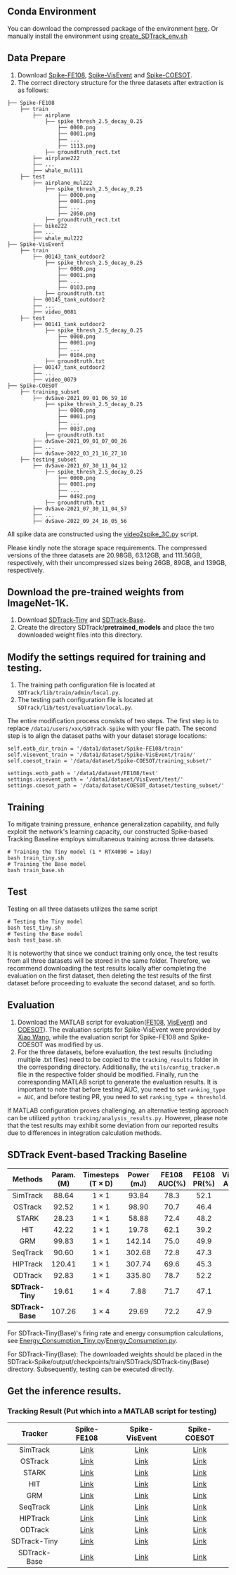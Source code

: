 ## Conda Environment
You can download the compressed package of the environment [here](https://drive.google.com/file/d/1bHu7CbM6TiSXNXnMbfj8W-eUNvO_4wyA/view?usp=sharing). Or manually install the environment using [create_SDTrack_env.sh](https://github.com/YmShan/SDTrack/blob/main/create_SDTrack_env.sh)

## Data Prepare
1. Download [Spike-FE108](https://pan.baidu.com/s/1PzHsg3zpU5NF8-vB1TVmaQ?pwd=7hsf), [Spike-VisEvent](https://pan.baidu.com/s/1YouDIMm0otCtI6p2oqAqJg?pwd=ixjx) and [Spike-COESOT](https://pan.baidu.com/s/15KDBaV3-z0lGyBFJlSgCgw?pwd=u7cv).
2. The correct directory structure for the three datasets after extraction is as follows:
```
├── Spike-FE108
    ├── train
        ├── airplane
            ├── spike_thresh_2.5_decay_0.25
                ├── 0000.png
                ├── 0001.png
                ├── ...
                ├── 1113.png
            ├── groundtruth_rect.txt
        ├── airplane222
        ├── ...
        ├── whale_mul111
    ├── test
        ├── airplane_mul222
            ├── spike_thresh_2.5_decay_0.25
                ├── 0000.png
                ├── 0001.png
                ├── ...
                ├── 2050.png
            ├── groundtruth_rect.txt
        ├── bike222
        ├── ...
        ├── whale_mul222
├── Spike-VisEvent
    ├── train
        ├── 00143_tank_outdoor2
            ├── spike_thresh_2.5_decay_0.25
                ├── 0000.png
                ├── 0001.png
                ├── ...
                ├── 0103.png
            ├── groundtruth.txt
        ├── 00145_tank_outdoor2
        ├── ...
        ├── video_0081
    ├── test
        ├── 00141_tank_outdoor2
            ├── spike_thresh_2.5_decay_0.25
                ├── 0000.png
                ├── 0001.png
                ├── ...
                ├── 0104.png
            ├── groundtruth.txt
        ├── 00147_tank_outdoor2
        ├── ...
        ├── video_0079
├── Spike-COESOT
    ├── training_subset
        ├── dvSave-2021_09_01_06_59_10
            ├── spike_thresh_2.5_decay_0.25
                ├── 0000.png
                ├── 0001.png
                ├── ...
                ├── 0037.png
            ├── groundtruth.txt
        ├── dvSave-2021_09_01_07_00_26
        ├── ...
        ├── dvSave-2022_03_21_16_27_10
    ├── testing_subset
        ├── dvSave-2021_07_30_11_04_12
            ├── spike_thresh_2.5_decay_0.25
                ├── 0000.png
                ├── 0001.png
                ├── ...
                ├── 0492.png
            ├── groundtruth.txt
        ├── dvSave-2021_07_30_11_04_57
        ├── ...
        ├── dvSave-2022_09_24_16_05_56
```
All spike data are constructed using the [video2spike_3C.py](https://github.com/YmShan/SDTrack/blob/main/SDTrack-Spike/video2spike_3C.py) script.

Please kindly note the storage space requirements. The compressed versions of the three datasets are 20.98GB, 63.12GB, and 111.56GB, respectively, with their uncompressed sizes being 26GB, 89GB, and 139GB, respectively.

## Download the pre-trained weights from ImageNet-1K.
1. Download [SDTrack-Tiny](https://drive.google.com/file/d/1OcXHCnibEv9F40gw5VwGO90adtE6E0Ik/view?usp=sharing) and [SDTrack-Base](https://drive.google.com/file/d/1maJd0td46oxHACeBk2Vc90a__VyDAeWj/view?usp=sharing).
2. Create the directory SDTrack/**pretrained_models** and place the two downloaded weight files into this directory.

## Modify the settings required for training and testing.
1. The training path configuration file is located at `SDTrack/lib/train/admin/local.py`.
2. The testing path configuration file is located at `SDTrack/lib/test/evaluation/local.py`.

The entire modification process consists of two steps. The first step is to replace `/data1/users/xxx/SDTrack-Spike` with your file path. The second step is to align the dataset paths with your dataset storage locations:
```
self.eotb_dir_train = '/data1/dataset/Spike-FE108/train'
self.visevent_train = '/data1/dataset/Spike-VisEvent/train/'
self.coesot_train = '/data/dataset/Spike-COESOT/training_subset/'

settings.eotb_path = '/data1/dataset/FE108/test'
settings.visevent_path = '/data1/dataset/VisEvent/test/'
settings.coesot_path = '/data/dataset/COESOT_dataset/testing_subset/'
```

## Training
To mitigate training pressure, enhance generalization capability, and fully exploit the network's learning capacity, our constructed Spike-based Tracking Baseline employs simultaneous training across three datasets.
```
# Training the Tiny model (1 * RTX4090 = 1day)
bash train_tiny.sh
# Training the Base model
bash train_base.sh
```

## Test
Testing on all three datasets utilizes the same script
```
# Testing the Tiny model
bash test_tiny.sh
# Testing the Base model
bash test_base.sh
```
It is noteworthy that since we conduct training only once, the test results from all three datasets will be stored in the same folder. Therefore, we recommend downloading the test results locally after completing the evaluation on the first dataset, then deleting the test results of the first dataset before proceeding to evaluate the second dataset, and so forth.


## Evaluation
1. Download the MATLAB script for evaluation([FE108](https://drive.google.com/file/d/1sf2pSOAYAcsWbnxC2brsG_QnzvMP0rrJ/view?usp=sharing), [VisEvent](https://drive.google.com/file/d/1QgZEMbnJifpSFjnUJIVlL9D3_AeOZWYf/view?usp=sharing)) and [COESOT](https://drive.google.com/file/d/1LR_9PgqlsxrSKfIKpT84gmWUHF_LBrcC/view?usp=sharing)). The evaluation scripts for Spike-VisEvent were provided by [Xiao Wang](https://github.com/wangxiao5791509), while the evaluation script for Spike-FE108 and Spike-COESOT was modified by us.
2. For the three datasets, before evaluation, the test results (including multiple .txt files) need to be copied to the `tracking_results` folder in the corresponding directory. Additionally, the `utils/config_tracker.m` file in the respective folder should be modified. Finally, run the corresponding MATLAB script to generate the evaluation results. It is important to note that before testing AUC, you need to set `ranking_type = AUC`, and before testing PR, you need to set `ranking_type = threshold`. 

If MATLAB configuration proves challenging, an alternative testing approach can be utilized `python tracking/analysis_results.py`. However, please note that the test results may exhibit some deviation from our reported results due to differences in integration calculation methods.


## SDTrack Event-based Tracking Baseline
| Methods        | Param. (M)  | Timesteps (T × D) | Power (mJ) | FE108 AUC(%) | FE108 PR(%) | VisEvent AUC(%) | VisEvent PR(%) | COESOT AUC(%) | COESOT PR(%) |Code|Weight|
|:----------------:|:----------------:|:-------------------:|:------------:|:--------------:|:-------------:|:-------------:|:------------:|:-----------------:|:----------------:|:-:|:-:|
| SimTrack | 88.64 | 1 × 1            |   93.84    |  78.3     | 52.1   |  62.1   | 44.8  |  69.8     |  50.3  |  [Link](https://drive.google.com/file/d/1-YU8QBLH48BkUvgUmXaQV41_tF-JWInZ/view?usp=sharing) |[Link](https://drive.google.com/file/d/1u8vMDMgxQidAQ2o_HXev0aAV0udB8e-a/view?usp=sharing)|
| OSTrack | 92.52  | 1 × 1            |  98.90   | 70.7   |46.4  | 65.6   |47.8  |   76.4   |  56.7  | [Link](https://drive.google.com/file/d/1BpAM5EGJXEckGp5ZIaeLv1tQZF5jZusj/view?usp=sharing)|[Link](https://drive.google.com/file/d/1R4v-X29k-sXqhP1iUS2jnRBx26lUYxy4/view?usp=sharing)|
| STARK |28.23 | 1 × 1            | 58.88   |  72.4    | 48.2 | 55.3  | 40.0| 63.0    | 50.1    | [Link](https://drive.google.com/file/d/1lLGLLYF5Not_Ro3SkhF0Bvj3AMIE1CeR/view?usp=sharing)|[Link](https://drive.google.com/drive/folders/1DN2nflGKXM7Ho_HZ7FFiWg2t1MZTmW3Y?usp=sharing)|
| HIT| 42.22| 1 × 1            |  19.78  |   62.1   | 39.2 |  48.1 | 34.7| 51.3    | 42.3| [Link](https://drive.google.com/file/d/1NCcBpTd2d0TY5krnSCmTC_PyXMGG2bhd/view?usp=sharing)    |[Link](https://drive.google.com/file/d/17usRyETw4HDX0OfiJ4LhqC-zdBi8YEKF/view?usp=sharing)|
| GRM | 99.83| 1 × 1            | 142.14   |  75.0    | 49.9 | 67.2  |49.1 |  79.3   |  58.9  | [Link](https://drive.google.com/file/d/1QGCVi-WMGHJTi0taVO3_nUmxO2jcfFvX/view?usp=sharing) |[Link](https://drive.google.com/file/d/1GCl7fGkMMKoy9rINy-JiLYC9tp_oFREj/view?usp=sharing)|
| SeqTrack | 90.60 | 1 × 1            |   302.68 |  72.8    | 47.3 | 65.6  | 47.3| 76.5    | 56.8     |[Link](https://drive.google.com/file/d/1AfGlckEQOuqUCgenjbvcXKuDjRpFE7kx/view?usp=sharing)|[Link](https://drive.google.com/file/d/1oc-KtKGA4_3TLQks8iYbiSgAJmsOmxol/view?usp=sharing)|
| HIPTrack | 120.41 | 1 × 1            | 307.74   |  69.6    | 45.3 |67.4   |49.6 | 82.5    |  62.5    |[Link](https://drive.google.com/file/d/1lK2Ahwx29PJXfF-b4w0qhwNKM3yXCDY_/view?usp=sharing)|[Link](https://drive.google.com/file/d/1Di9p-iWzQs-k0WJKZjJghnHeDjRdq1Wk/view?usp=sharing)|
| ODTrack |  92.83 | 1 × 1            |  335.80  |  78.7    | 52.2 |68.5   | 50.4| 75.5    | 56.9     |[Link](https://drive.google.com/file/d/1gZ33PYMYE3AFQw2YAO2zG5sOgz3FUrzs/view?usp=sharing)|[Link](https://drive.google.com/file/d/1TeY8IsxOkR5CL3evxhiXAYGHU08YEmsr/view?usp=sharing)|
| **SDTrack-Tiny** | 19.61 | 1 × 4             |  7.88      |   71.7       |   47.1      |    59.1     |   42.3     |   67.2          |   50.3       |[Link](https://github.com/YmShan/SDTrack/tree/main/SDTrack-Spike)  |[Link](https://drive.google.com/file/d/13Vpan239XkEH03ZoPTyGYQ_JMPgKoRDv/view?usp=sharing)|
|**SDTrack-Base**|107.26|1 × 4|29.69|72.2|47.9|59.3|43.6|68.5|52.4|[Link](https://github.com/YmShan/SDTrack/tree/main/SDTrack-Spike)|[Link](https://drive.google.com/file/d/15b9HrP-AuyXA-NuFLBgy5TjnGhKmNY_j/view?usp=sharing)|

For SDTrack-Tiny(Base)'s firing rate and energy consumption calculations, see [Energy_Consumption_Tiny.py](https://github.com/YmShan/SDTrack/blob/main/SDTrack-Spike/Energy_Consumption_Base.py)/[Energy_Consumption.py](https://github.com/YmShan/SDTrack/blob/main/SDTrack-Spike/Energy_Consumption_Base.py).

For SDTrack-Tiny(Base): The downloaded weights should be placed in the SDTrack-Spike/output/checkpoints/train/SDTrack/SDTrack-tiny(Base) directory. Subsequently, testing can be executed directly.

## Get the inference results.


### Tracking Result (Put which into a MATLAB script for testing)
|Tracker|Spike-FE108|Spike-VisEvent|Spike-COESOT|
|:-:|:-:|:-:|:-:|
|SimTrack|[Link](https://drive.google.com/file/d/1GX-X6Onpz8o5A4b1rlR5R_Uzde5ZkWv0/view?usp=sharing)|[Link](https://drive.google.com/file/d/1owWPyp4yb-Zc2KrThfa3Ca4BrtIIZdO5/view?usp=sharing)|[Link](https://drive.google.com/file/d/1TjidTo-LooXy4CgZ280C7L84XuEmgDFh/view?usp=sharing)|
|OSTrack|[Link](https://drive.google.com/file/d/1ykHG5X3sFGTmUVg61gb8cfjuF-3EsaRB/view?usp=sharing)|[Link](https://drive.google.com/file/d/1bDhTv3MqztnyXuqShmjUHeqQ5IihSUWe/view?usp=sharing)|[Link](https://drive.google.com/file/d/1kSYR26NDWzr8tSpPb2X3rTUgbfwidxf3/view?usp=sharing)|
|STARK|[Link](https://drive.google.com/file/d/1xloKyvUIiKlgYTpNPPbM_ShTFlDt915c/view?usp=sharing)|[Link](https://drive.google.com/file/d/1kFQLpIdS4AmWeGLaA32ua97W9feV2Dbh/view?usp=sharing)|[Link](https://drive.google.com/file/d/1G60T9XnEDLBqpS78FJpnZne89nWHOW4i/view?usp=sharing)|
|HIT|[Link](https://drive.google.com/file/d/1MBmF26qDR2Y0y9d1KDZUmUJl9cr8Dyv1/view?usp=sharing)|[Link](https://drive.google.com/file/d/1OzJJTd6B-IN8D5nA6TUvNtZZY4gVRhwm/view?usp=sharing)|[Link](https://drive.google.com/file/d/1pTUQO_ujS13DWQFw5B-9S5DS4BDzyztv/view?usp=sharing)|
|GRM|[Link](https://drive.google.com/file/d/1rVf6iabk0PL5muRiw9_Uz0pRStj6p9an/view?usp=sharing)|[Link](https://drive.google.com/file/d/1IIwzukinawwLMrNgj3SKsEK142tUExT3/view?usp=sharing)|[Link](https://drive.google.com/file/d/1pvspZLRFtj3TF5U8W6VeaAbDQ1sOf4TZ/view?usp=sharing)|
|SeqTrack|[Link](https://drive.google.com/file/d/1729k-ywulEe2qwM0dVi10ItrTjJk7tU1/view?usp=sharing)|[Link](https://drive.google.com/file/d/1N-aZDzVMAFNl1q05NQZ57ekM719LcBah/view?usp=sharing)|[Link](https://drive.google.com/file/d/1dxf0tjdjWajYbBpUHHHn78EE_r5JsnJ_/view?usp=sharing)|
|HIPTrack|[Link](https://drive.google.com/file/d/1RWHx5HQycYwoMhB0ecHDEoZwfstkoNhP/view?usp=sharing)|[Link](https://drive.google.com/file/d/1C6ig8EYjgmqbvIjLbxi4SVa5lPsg22vw/view?usp=sharing)|[Link](https://drive.google.com/file/d/1kC_aFCHLvvvsFmRW1ABI-jn9NlkURClf/view?usp=sharing)|
|ODTrack|[Link](https://drive.google.com/file/d/14tAZY0Fw0vxAg9NbSkkVW8n-GjVby1up/view?usp=sharing)|[Link](https://drive.google.com/file/d/1uA7fdsx7eGemCQhlIyIiBHhmA_84-K75/view?usp=sharing)|[Link](https://drive.google.com/file/d/1ENUu10CEH0epspdnbFZge1hMMyts7_U_/view?usp=sharing)|
|SDTrack-Tiny|[Link](https://drive.google.com/file/d/1mdA4pKtX4AOY4EzsRnlgO3dX-l1mUh8K/view?usp=sharing)|[Link](https://drive.google.com/file/d/1GVKxlTXcSRynsSlSVfu3mpOjCTXz_JVj/view?usp=sharing)|[Link](https://drive.google.com/file/d/1sB1ziRP7QEioZayfWuEn54VgYfE8MXRY/view?usp=sharing)|
|SDTrack-Base|[Link](https://drive.google.com/file/d/17l5gDpxBerAFA1f3Y2h6iGeHvIA5r07X/view?usp=sharing)|[Link](https://drive.google.com/file/d/1bDi6SGok2Tiq57dMV2BqIyw1TZsRWudq/view?usp=sharing)|[Link](https://drive.google.com/file/d/1VBqlWbzGnaKO8cBShTvWnWj0ZozUdXYt/view?usp=sharing)|

